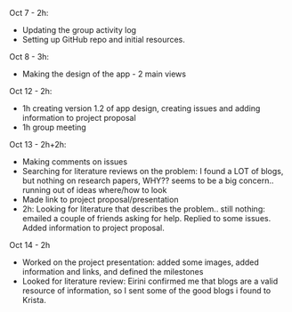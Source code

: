 Oct 7 - 2h: 
* Updating the group activity log
* Setting up GitHub repo and initial resources.

Oct 8 - 3h:
* Making the design of the app - 2 main views

Oct 12 - 2h:
* 1h creating version 1.2 of app design, creating issues and adding information to project proposal
* 1h group meeting

Oct 13 - 2h+2h:
* Making comments on issues
* Searching for literature reviews on the problem: I found a LOT of blogs, but nothing on research papers, WHY?? seems to be a big concern.. running out of ideas where/how to look
* Made link to project proposal/presentation
* 2h: Looking for literature that describes the problem.. still nothing: emailed a couple of friends asking for help. Replied to some issues. Added information to project proposal.

Oct 14 - 2h
* Worked on the project presentation: added some images, added information and links, and defined the milestones
* Looked for literature review: Eirini confirmed me that blogs are a valid resource of information, so I sent some of the good blogs i found to Krista.

